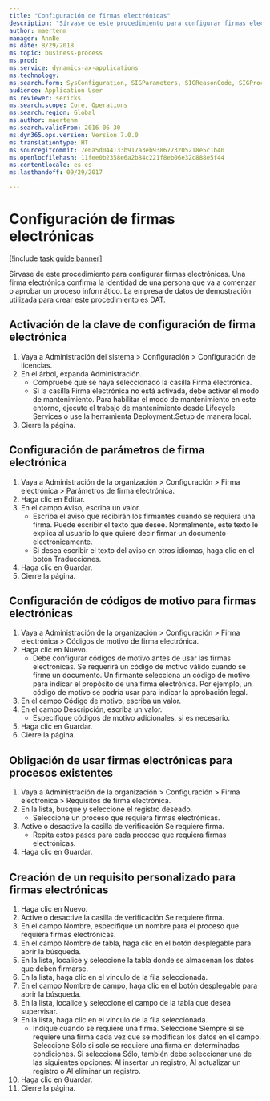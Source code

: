 ```yaml
--- 
title: "Configuración de firmas electrónicas"
description: "Sírvase de este procedimiento para configurar firmas electrónicas."
author: maertenm
manager: AnnBe
ms.date: 8/29/2018
ms.topic: business-process
ms.prod: 
ms.service: dynamics-ax-applications
ms.technology: 
ms.search.form: SysConfiguration, SIGParameters, SIGReasonCode, SIGProcSetup
audience: Application User
ms.reviewer: sericks
ms.search.scope: Core, Operations
ms.search.region: Global
ms.author: maertenm
ms.search.validFrom: 2016-06-30
ms.dyn365.ops.version: Version 7.0.0
ms.translationtype: HT
ms.sourcegitcommit: 7e0a5d044133b917a3eb9386773205218e5c1b40
ms.openlocfilehash: 11fee0b2358e6a2b84c221f8eb06e32c888e5f44
ms.contentlocale: es-es
ms.lasthandoff: 09/29/2017

---
```

# <a name="set-up-electronic-signatures"></a>Configuración de firmas electrónicas

[!include [task guide banner](../../includes/task-guide-banner.md)]

Sírvase de este procedimiento para configurar firmas electrónicas. Una firma electrónica confirma la identidad de una persona que va a comenzar o aprobar un proceso informático. La empresa de datos de demostración utilizada para crear este procedimiento es DAT.


## <a name="enable-the-electronic-signature-configuration-key"></a>Activación de la clave de configuración de firma electrónica
1. Vaya a Administración del sistema > Configuración > Configuración de licencias.
2. En el árbol, expanda Administración.
    * Compruebe que se haya seleccionado la casilla Firma electrónica.  
    * Si la casilla Firma electrónica no está activada, debe activar el modo de mantenimiento. Para habilitar el modo de mantenimiento en este entorno, ejecute el trabajo de mantenimiento desde Lifecycle Services o use la herramienta Deployment.Setup de manera local.  
3. Cierre la página.

## <a name="set-up-electronic-signature-parameters"></a>Configuración de parámetros de firma electrónica
1. Vaya a Administración de la organización > Configuración > Firma electrónica > Parámetros de firma electrónica.
2. Haga clic en Editar.
3. En el campo Aviso, escriba un valor.
    * Escriba el aviso que recibirán los firmantes cuando se requiera una firma. Puede escribir el texto que desee. Normalmente, este texto le explica al usuario lo que quiere decir firmar un documento electrónicamente.  
    * Si desea escribir el texto del aviso en otros idiomas, haga clic en el botón Traducciones.  
4. Haga clic en Guardar.
5. Cierre la página.

## <a name="set-up-reason-codes-for-electronic-signatures"></a>Configuración de códigos de motivo para firmas electrónicas
1. Vaya a Administración de la organización > Configuración > Firma electrónica > Códigos de motivo de firma electrónica.
2. Haga clic en Nuevo.
    * Debe configurar códigos de motivo antes de usar las firmas electrónicas. Se requerirá un código de motivo válido cuando se firme un documento.     Un firmante selecciona un código de motivo para indicar el propósito de una firma electrónica. Por ejemplo, un código de motivo se podría usar para indicar la aprobación legal.  
3. En el campo Código de motivo, escriba un valor.
4. En el campo Descripción, escriba un valor.
    * Especifique códigos de motivo adicionales, si es necesario.  
5. Haga clic en Guardar.
6. Cierre la página.

## <a name="require-electronic-signatures-for-existing-processes"></a>Obligación de usar firmas electrónicas para procesos existentes
1. Vaya a Administración de la organización > Configuración > Firma electrónica > Requisitos de firma electrónica.
2. En la lista, busque y seleccione el registro deseado.
    * Seleccione un proceso que requiera firmas electrónicas.  
3. Active o desactive la casilla de verificación Se requiere firma.
    * Repita estos pasos para cada proceso que requiera firmas electrónicas.  
4. Haga clic en Guardar.

## <a name="create-a-custom-requirement-for-electronic-signatures"></a>Creación de un requisito personalizado para firmas electrónicas
1. Haga clic en Nuevo.
2. Active o desactive la casilla de verificación Se requiere firma.
3. En el campo Nombre, especifique un nombre para el proceso que requiera firmas electrónicas.
4. En el campo Nombre de tabla, haga clic en el botón desplegable para abrir la búsqueda.
5. En la lista, localice y seleccione la tabla donde se almacenan los datos que deben firmarse.
6. En la lista, haga clic en el vínculo de la fila seleccionada.
7. En el campo Nombre de campo, haga clic en el botón desplegable para abrir la búsqueda.
8. En la lista, localice y seleccione el campo de la tabla que desea supervisar.
9. En la lista, haga clic en el vínculo de la fila seleccionada.
    * Indique cuando se requiere una firma.     Seleccione Siempre si se requiere una firma cada vez que se modifican los datos en el campo.     Seleccione Sólo si solo se requiere una firma en determinadas condiciones. Si selecciona Sólo, también debe seleccionar una de las siguientes opciones: Al insertar un registro, Al actualizar un registro o Al eliminar un registro.  
10. Haga clic en Guardar.
11. Cierre la página.


